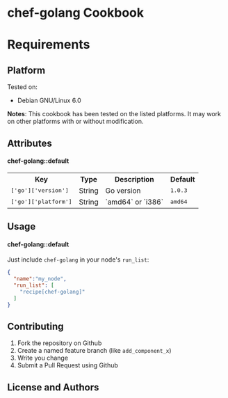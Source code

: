 chef-golang Cookbook
====================

Requirements
============

Platform
--------

Tested on:

* Debian GNU/Linux 6.0

**Notes**: This cookbook has been tested on the listed platforms. It
  may work on other platforms with or without modification.

Attributes
----------

#### chef-golang::default
<table>
  <tr>
    <th>Key</th>
    <th>Type</th>
    <th>Description</th>
    <th>Default</th>
  </tr>
  <tr>
    <td><tt>['go']['version']</tt></td>
    <td>String</td>
    <td>Go version</td>
    <td><tt>1.0.3</tt></td>
  </tr>
  <tr>
    <td><tt>['go']['platform']</tt></td>
    <td>String</td>
    <td>`amd64` or `i386`</td>
    <td><tt>amd64</tt></td>
  </tr>
</table>

Usage
-----
#### chef-golang::default

Just include `chef-golang` in your node's `run_list`:

```json
{
  "name":"my_node",
  "run_list": [
    "recipe[chef-golang]"
  ]
}
```

Contributing
------------

1. Fork the repository on Github
2. Create a named feature branch (like `add_component_x`)
3. Write you change
6. Submit a Pull Request using Github

License and Authors
-------------------
